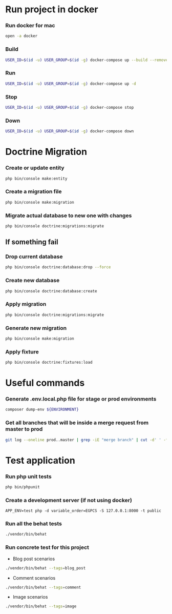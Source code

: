 # Run project in docker

### Run docker for mac
```bash
open -a docker
```

### Build
```bash
USER_ID=$(id -u) USER_GROUP=$(id -g) docker-compose up --build --remove-orphans -d
```

### Run
```bash
USER_ID=$(id -u) USER_GROUP=$(id -g) docker-compose up -d
```

### Stop
```bash
USER_ID=$(id -u) USER_GROUP=$(id -g) docker-compose stop
```

### Down
```bash
USER_ID=$(id -u) USER_GROUP=$(id -g) docker-compose down
```

# Doctrine Migration

### Create or update entity
```bash
php bin/console make:entity
```
### Create a migration file
```bash
php bin/console make:migration
```
### Migrate actual database to new one with changes
```bash
php bin/console doctrine:migrations:migrate
```

## If something fail

### Drop current database
```bash
php bin/console doctrine:database:drop --force
```
### Create new database
```bash
php bin/console doctrine:database:create
```
### Apply migration
```bash
php bin/console doctrine:migrations:migrate
```
### Generate new migration
```bash
php bin/console make:migration
```
### Apply fixture
```bash
php bin/console doctrine:fixtures:load
```

# Useful commands
### Generate .env.local.php file for **stage** or **prod** environments
```bash
composer dump-env ${ENVIRONMENT}
```
### Get all branches that will be inside a merge request from master to prod
```bash
git log --oneline prod..master | grep -iE "merge branch" | cut -d' ' -f2- | sort -u
```

# Test application

### Run php unit tests
```bash
php bin/phpunit
```

### Create a development server (if not using docker)
```
APP_ENV=test php -d variable_order=EGPCS -S 127.0.0.1:8000 -t public
```
### Run all the behat tests
```bash
./vendor/bin/behat
```

### Run concrete test for this project

* Blog post scenarios
 
```bash
./vendor/bin/behat --tags=blog_post
```

* Comment scenarios

```bash
./vendor/bin/behat --tags=comment
```

* Image scenarios

```bash
./vendor/bin/behat --tags=image
```